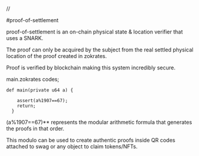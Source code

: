//

#proof-of-settlement

proof-of-settlement is an on-chain physical state & location verifier that uses a SNARK.

The proof can only be acquired by the subject from the real settled physical location of the proof created in zokrates.

Proof is verified by blockchain making this system incredibly secure.

main.zokrates codes;


```
def main(private u64 a) {
  
    assert(a%1907==67);
    return;
  }
```

(a%1907==67)** represents the modular arithmetic formula that generates the proofs in that order.

This modulo can be used to create authentic proofs inside QR codes attached to swag or any object to claim tokens/NFTs.

